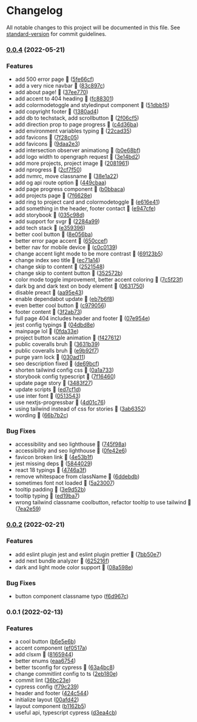 # Changelog

All notable changes to this project will be documented in this file. See [standard-version](https://github.com/conventional-changelog/standard-version) for commit guidelines.

### [0.0.4](https://github.com/LordRonz/lordronz-site/compare/v0.0.2...v0.0.4) (2022-05-21)

### Features

- add 500 error page :rocket: ([5fe66cf](https://github.com/LordRonz/lordronz-site/commit/5fe66cf8b7194f82704677232820126cc45d880d))
- add a very nice navbar :rocket: ([83c897c](https://github.com/LordRonz/lordronz-site/commit/83c897cfea974c508f0a1a314b2e1a8d9f49844f))
- add about page! :rocket: ([37ee770](https://github.com/LordRonz/lordronz-site/commit/37ee770b7cb70662bcb436d60382658667f5b584))
- add accent to 404 heading :rocket: ([fc88301](https://github.com/LordRonz/lordronz-site/commit/fc8830154bcc008cba8ebafe804fb3d5459ef801))
- add colormodetoggle and styledinput component :rocket: ([51dbb15](https://github.com/LordRonz/lordronz-site/commit/51dbb15a9ffc6b1ab76407c5eceed7a98cbd5154))
- add copyright footer :rocket: ([1380ad4](https://github.com/LordRonz/lordronz-site/commit/1380ad4231fe7ba24899febe3358f47793f3d43a))
- add db to techstack, add scrollbutton :rocket: ([2f06cf5](https://github.com/LordRonz/lordronz-site/commit/2f06cf5f655dc82b681e2949065027e747c681fe))
- add direction prop to page progress :rocket: ([c4d36ba](https://github.com/LordRonz/lordronz-site/commit/c4d36baaf5ea18fab08e7d890e894367a784c828))
- add environment variables typing :rocket: ([22cad35](https://github.com/LordRonz/lordronz-site/commit/22cad3554f439d7713a25c8d4b09532943e45b81))
- add favicons :rocket: ([7f28c05](https://github.com/LordRonz/lordronz-site/commit/7f28c05d7d1e848e5a7f0cb235e5dc0c3a878935))
- add favicons :rocket: ([9daa2e3](https://github.com/LordRonz/lordronz-site/commit/9daa2e3a261841bcd0d7fceb9840f4c4c33bc589))
- add intersection observer animationg :rocket: ([b0e68bf](https://github.com/LordRonz/lordronz-site/commit/b0e68bf7befff5cc3a772ac5c3ca70d6f5df9570))
- add logo width to opengraph request :rocket: ([3e14bd2](https://github.com/LordRonz/lordronz-site/commit/3e14bd27df07ced110e781f50030fc01794801ae))
- add more projects, project image :rocket: ([2081961](https://github.com/LordRonz/lordronz-site/commit/208196182e610e40617d7423ccecbb47851d3a5f))
- add nprogress :rocket: ([2cf7f50](https://github.com/LordRonz/lordronz-site/commit/2cf7f50997f9b4f6a89ba6b8842ab6aa3b8b66c7))
- add nvmrc, move classname :rocket: ([38e1a22](https://github.com/LordRonz/lordronz-site/commit/38e1a22b0a0a6f70ddc4ff3ce42da5840f82eba3))
- add og api route option :rocket: ([449cbaa](https://github.com/LordRonz/lordronz-site/commit/449cbaa947466d34f37f622ed443e78cb9066429))
- add page progress component :rocket: ([b0bbaca](https://github.com/LordRonz/lordronz-site/commit/b0bbaca215d21e2cf8bb6f805ea592034ac43ea1))
- add projects page :rocket: ([7f6628e](https://github.com/LordRonz/lordronz-site/commit/7f6628ea4cb7eed8520ed6c0850211f3f99dde39))
- add ring to project card and colormodetoggle :rocket: ([e616e41](https://github.com/LordRonz/lordronz-site/commit/e616e417b4fd03efd432bbfff38e79d108f90a06))
- add something in the header, footer contact :rocket: ([e947cfe](https://github.com/LordRonz/lordronz-site/commit/e947cfe35b291da0f8d4323ccbc0105d66588623))
- add storybook :rocket: ([035c98d](https://github.com/LordRonz/lordronz-site/commit/035c98d2cd00f1c7b6dfdccb773f7980ae30bf86))
- add support for svgr :rocket: ([2284a99](https://github.com/LordRonz/lordronz-site/commit/2284a993ca5869f8afa7370bbbd65808fe22b830))
- add tech stack :rocket: ([e359396](https://github.com/LordRonz/lordronz-site/commit/e3593964049038b373474385c953b08dabecc86a))
- better cool button :rocket: ([8e056ba](https://github.com/LordRonz/lordronz-site/commit/8e056ba9ddad0dbb7d0e4908a10811c369157493))
- better error page accent :rocket: ([650ccef](https://github.com/LordRonz/lordronz-site/commit/650ccef424f16548d6b97a61f61fc4de293e7546))
- better nav for mobile device :rocket: ([c0c0139](https://github.com/LordRonz/lordronz-site/commit/c0c0139012f8c790248cb6a9cf25f8e0cef0b459))
- change accent light mode to be more contrast :rocket: ([69123b5](https://github.com/LordRonz/lordronz-site/commit/69123b555c6dbc4fa583aafdc2ed6324e39798da))
- change index seo title :rocket: ([ec71a14](https://github.com/LordRonz/lordronz-site/commit/ec71a1453a9435f43d9bd9d25b85b3a73eb4f456))
- change skip to content :rocket: ([2521548](https://github.com/LordRonz/lordronz-site/commit/2521548fe44613ba5bd23de861c7d5b452dabc2d))
- change skip to content button :rocket: ([352572b](https://github.com/LordRonz/lordronz-site/commit/352572b868d0fbb85b89278feb31bcb472db629e))
- color mode toggle improvement, better accent coloring :rocket: ([7c5f23f](https://github.com/LordRonz/lordronz-site/commit/7c5f23fd2def99f393903f22417f64c8803e2c72))
- dark bg and dark text on body element :rocket: ([0631750](https://github.com/LordRonz/lordronz-site/commit/0631750c2999e6fa85d70773594bb5c24f2c9e06))
- disable preact :rocket: ([aa95e43](https://github.com/LordRonz/lordronz-site/commit/aa95e43cc348ea0319fc05f1bca8b935510d1620))
- enable dependabot update :rocket: ([eb7b6f8](https://github.com/LordRonz/lordronz-site/commit/eb7b6f800855783fd950d8570e8a5188ffd79bd6))
- even better cool button :rocket: ([c979056](https://github.com/LordRonz/lordronz-site/commit/c979056dde53673f48cb7ffc5a1417fbef864932))
- footer content :rocket: ([3f2ab73](https://github.com/LordRonz/lordronz-site/commit/3f2ab737b719c95a1d71e91f371f891b90fc4291))
- full page 404 includes header and footer :rocket: ([07e954e](https://github.com/LordRonz/lordronz-site/commit/07e954ea42c89ae1c151f83d30dbcc32bb4d3304))
- jest config typings :rocket: ([04dbd8e](https://github.com/LordRonz/lordronz-site/commit/04dbd8e8a4d421c1820ca57747b4574c3e0f06b4))
- mainpage lol :rocket: ([0fda33e](https://github.com/LordRonz/lordronz-site/commit/0fda33e8d55d7f97ac2a4520cad5c87a42dce6b2))
- project button scale animation :rocket: ([f427612](https://github.com/LordRonz/lordronz-site/commit/f427612f9c093886d7580c0b59b6e25518ae5b44))
- public coveralls bruh :rocket: ([3631b39](https://github.com/LordRonz/lordronz-site/commit/3631b39fa0365a2bd2f04096a03bda2555ef3488))
- public coveralls bruh :rocket: ([e9b92f7](https://github.com/LordRonz/lordronz-site/commit/e9b92f789145673c3d110af53a4d8f6bd4e4f2f3))
- purge yarn lock :rocket: ([030ad11](https://github.com/LordRonz/lordronz-site/commit/030ad11ddd8d8724c09952550710cfc1da631e6b))
- seo description fixed :rocket: ([de69bcf](https://github.com/LordRonz/lordronz-site/commit/de69bcf7eb99467d97d8de3db659e7d8cf953a9b))
- shorten tailwind config css :rocket: ([0a1a733](https://github.com/LordRonz/lordronz-site/commit/0a1a733ac3bdf9ddf26eb29d74b67d0534385ac7))
- storybook config typescript :rocket: ([7f16460](https://github.com/LordRonz/lordronz-site/commit/7f1646090accb5612629cfe67bcc1a26ea256db5))
- update page story :rocket: ([3483f27](https://github.com/LordRonz/lordronz-site/commit/3483f277b3cfa6b9c3faab27b8199e2d7469575a))
- update scripts :rocket: ([ed7cf1d](https://github.com/LordRonz/lordronz-site/commit/ed7cf1daf063029c8b6b9e29864a93d43e64fabb))
- use inter font :rocket: ([0513543](https://github.com/LordRonz/lordronz-site/commit/05135432355c627eb75bd414ae5b1308099929bc))
- use nextjs-progressbar :rocket: ([4d01c76](https://github.com/LordRonz/lordronz-site/commit/4d01c76024e568f269509ca0de0ced9026478141))
- using tailwind instead of css for stories :rocket: ([3ab6352](https://github.com/LordRonz/lordronz-site/commit/3ab6352823e49f818d2fae78b7c1bdb7fdd34fe1))
- wording :rocket: ([66b7b2c](https://github.com/LordRonz/lordronz-site/commit/66b7b2c3a8633e85e51439c46876008595b8a669))

### Bug Fixes

- accessibility and seo lighthouse :rocket: ([745f98a](https://github.com/LordRonz/lordronz-site/commit/745f98a57a5cd275f928b425fb93d633d12919cb))
- accessibility and seo lighthouse :rocket: ([0fe42e6](https://github.com/LordRonz/lordronz-site/commit/0fe42e6fd7bbd9d35e5efcb6308b141017c4e68f))
- favicon broken link :rocket: ([4e53b1f](https://github.com/LordRonz/lordronz-site/commit/4e53b1fe80e3719c23c3b09473e0a9ba7a29cf42))
- jest missing deps :rocket: ([5844029](https://github.com/LordRonz/lordronz-site/commit/58440297f0c25dfba8ff0fd1e1261b4f292aa831))
- react 18 typings :rocket: ([4746a3f](https://github.com/LordRonz/lordronz-site/commit/4746a3f39f0f6ed1228c7ea8b4ce55cab2245a20))
- remove whitespace from className :rocket: ([6ddebdb](https://github.com/LordRonz/lordronz-site/commit/6ddebdbecafd3a9e6b178985468eb3c4cd680575))
- sometimes font not loaded :rocket: ([5a23007](https://github.com/LordRonz/lordronz-site/commit/5a23007dc6421719fb4fa61b93232e43af014008))
- tooltip padding :rocket: ([3e9d52b](https://github.com/LordRonz/lordronz-site/commit/3e9d52bcea3b4344261054fdef2dde8366d023a4))
- tooltip typing :rocket: ([ed19ba7](https://github.com/LordRonz/lordronz-site/commit/ed19ba7c7453102e0ecfa23094a914423fd0a79d))
- wrong tailwind classname coolbutton, refactor tooltip to use tailwind :rocket: ([7ea2e59](https://github.com/LordRonz/lordronz-site/commit/7ea2e59b80dddedc01c15cb0488d00ee94893089))

### [0.0.2](https://github.com/LordRonz/lordronz-site/compare/v0.0.1...v0.0.2) (2022-02-21)

### Features

- add eslint plugin jest and eslint plugin prettier :rocket: ([7bb50e7](https://github.com/LordRonz/lordronz-site/commit/7bb50e7c428e1bafba09861b42271f99ae0c2f36))
- add next bundle analyzer :rocket: ([625216f](https://github.com/LordRonz/lordronz-site/commit/625216f40e5398e9115cde072dc4f1cc5996a7d9))
- dark and light mode color support :rocket: ([08a598e](https://github.com/LordRonz/lordronz-site/commit/08a598ecc74fdb09f3f717f9427ca02fd297ff4d))

### Bug Fixes

- button component classname typo ([f6d967c](https://github.com/LordRonz/lordronz-site/commit/f6d967cbc5cc00e1db6cfce5b9409327fb206fc7))

### 0.0.1 (2022-02-13)

### Features

- a cool button ([b6e5e6b](https://github.com/LordRonz/lordronz-site/commit/b6e5e6b3899a278ff28e50035a031cc7eb86718a))
- accent component ([ef0517a](https://github.com/LordRonz/lordronz-site/commit/ef0517ab437b8c494cc1187c2ec2c08555ee0865))
- add clsxm :rocket: ([8165944](https://github.com/LordRonz/lordronz-site/commit/8165944e8d0028b99a16c49fe0b5449438bfdbf1))
- better enums ([eaa6754](https://github.com/LordRonz/lordronz-site/commit/eaa67542fedef3e0fda05ba4d37ca62543143ba2))
- better tsconfig for cypress :rocket: ([63a4bc8](https://github.com/LordRonz/lordronz-site/commit/63a4bc8a3a54e34b44b882faec57b7e6e6013cff))
- change commitlint config to ts ([2eb180e](https://github.com/LordRonz/lordronz-site/commit/2eb180e8a1c381f71b9edec717dd0cf337e756f7))
- commit lint ([36bc23e](https://github.com/LordRonz/lordronz-site/commit/36bc23e9a1a226e820d07382ac750ad22fdf9a66))
- cypress config ([f79c239](https://github.com/LordRonz/lordronz-site/commit/f79c239926f5a7d40ec8a2b2d41eb5cfbe68c673))
- header and footer ([424c544](https://github.com/LordRonz/lordronz-site/commit/424c544f91aa8536603a03ead2a9afd71833875b))
- initialize layout ([00afd42](https://github.com/LordRonz/lordronz-site/commit/00afd4255ae8c245fb179c5adbe36ec7654666fc))
- layout component ([b1162b5](https://github.com/LordRonz/lordronz-site/commit/b1162b5bb360973c8e1cae33b3f6fee3bcd53562))
- useful api, typescript cypress ([d3ea4cb](https://github.com/LordRonz/lordronz-site/commit/d3ea4cb3630e175830cb1b060938299a67971aea))
